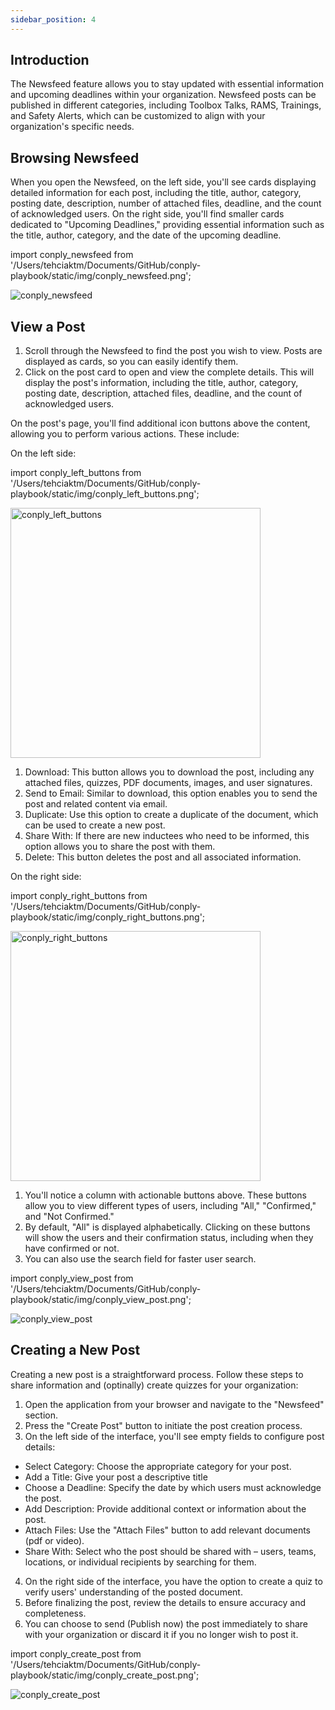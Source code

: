 ```yaml
---
sidebar_position: 4
---
```




<h2>Introduction</h2>
<p>The Newsfeed feature allows you to stay updated with essential information and upcoming deadlines within your organization. Newsfeed posts can be published in different categories, including Toolbox Talks, RAMS, Trainings, and Safety Alerts, which can be customized to align with your organization's specific needs.</p>




<h2>Browsing Newsfeed</h2>
<p>When you open the Newsfeed, on the left side, you'll see cards displaying detailed information for each post, including the title, author, category, posting date, description, number of attached files, deadline, and the count of acknowledged users. On the right side, you'll find smaller cards dedicated to "Upcoming Deadlines," providing essential information such as the title, author, category, and the date of the upcoming deadline.</p>

import conply_newsfeed from '/Users/tehciaktm/Documents/GitHub/conply-playbook/static/img/conply_newsfeed.png';

<img src={conply_newsfeed} alt="conply_newsfeed" />




<h2>View a Post</h2>

1. Scroll through the Newsfeed to find the post you wish to view. Posts are displayed as cards, so you can easily identify them.
2. Click on the post card to open and view the complete details. This will display the post's information, including the title, author, category, posting date, description, attached files, deadline, and the count of acknowledged users.

On the post's page, you'll find additional icon buttons above the content, allowing you to perform various actions. These include:





On the left side:

import conply_left_buttons from '/Users/tehciaktm/Documents/GitHub/conply-playbook/static/img/conply_left_buttons.png';

<img src={conply_left_buttons} alt="conply_left_buttons" width="400" />

1. Download: This button allows you to download the post, including any attached files, quizzes, PDF documents, images, and user signatures.
2. Send to Email: Similar to download, this option enables you to send the post and related content via email.
3. Duplicate: Use this option to create a duplicate of the document, which can be used to create a new post.
4. Share With: If there are new inductees who need to be informed, this option allows you to share the post with them.
5. Delete: This button deletes the post and all associated information.




On the right side:

import conply_right_buttons from '/Users/tehciaktm/Documents/GitHub/conply-playbook/static/img/conply_right_buttons.png';

<img src={conply_right_buttons} alt="conply_right_buttons" width="400" />

1. You'll notice a column with actionable buttons above. These buttons allow you to view different types of users, including "All," "Confirmed," and "Not Confirmed."
2. By default, "All" is displayed alphabetically. Clicking on these buttons will show the users and their confirmation status, including when they have confirmed or not.
3. You can also use the search field for faster user search.

import conply_view_post from '/Users/tehciaktm/Documents/GitHub/conply-playbook/static/img/conply_view_post.png';

<img src={conply_view_post} alt="conply_view_post" />




<h2>Creating a New Post</h2>

Creating a new post is a straightforward process. Follow these steps to share information and (optinally) create quizzes for your organization:


1. Open the application from your browser and navigate to the "Newsfeed" section.
2. Press the "Create Post" button to initiate the post creation process.
3. On the left side of the interface, you'll see empty fields to configure post details:
* Select Category: Choose the appropriate category for your post.
* Add a Title: Give your post a descriptive title
* Choose a Deadline: Specify the date by which users must acknowledge the post.
* Add Description: Provide additional context or information about the post.
* Attach Files: Use the "Attach Files" button to add relevant documents (pdf or video).
* Share With: Select who the post should be shared with – users, teams, locations, or individual recipients by searching for them.
4. On the right side of the interface, you have the option to create a quiz to verify users' understanding of the posted document.
5. Before finalizing the post, review the details to ensure accuracy and completeness.
6. You can choose to send (Publish now) the post immediately to share with your organization or discard it if you no longer wish to post it.

import conply_create_post from '/Users/tehciaktm/Documents/GitHub/conply-playbook/static/img/conply_create_post.png';

<img src={conply_create_post} alt="conply_create_post" />
